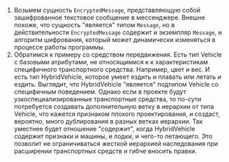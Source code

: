 1. Возьмем сущность `EncryptedMessage`, представляющую собой зашифрованное текстовое сообщение в мессенджере. Внешне похоже, что сущность "является" типом `Message`, но в действительности `EncryptedMessage` содержит и экземпляр `Message`, и алгоритм шифрования, который может динамически изменяться в процессе работы программы.
2. Обратимся к примеру со средством передвижения. Есть тип Vehicle с базовыми атрибутами, не относящимися к к характеристикам специфичного транспортного средства. Например, цвет и вес. И есть тип HybridVehicle, которое умеет ездить и плавать или летать и ездить. Выглядит, что HybridVehicle "является" подтипом Vehicle со специфичным поведением. Однако если в проекте будут узкоспециализированные транспортные средства, то по-сути потребуется создавать дополнительную ветку в иерархии от типа Vehicle, что кажется признаком плохого проектирования, и создаст, вероятно, много дублирования в разных ветках иерархии. Так уместнее будет отношение "содержит", когда HybridVehicle содержит признаки и машины, и лодки, и чего-то летающего. Это позволит не ограничиваться жесткой иерархией наследования при расширении транспортных средств и гибче вносить правки.  